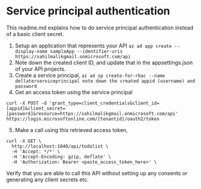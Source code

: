 # Service principal authentication

This readme.md explains how to do service principal authentication instead of a basic client secret.

1. Setup an application that represents your API `az ad app create --display-name sampleApp --identifier-uris https://sahilmalikgmail.onmicrosoft.com/api` 
2. Note down the created client ID, and update that in the appsettings.json of your API projects.
3. Create a service principal, `az ad sp create-for-rbac --name dellaterserviceprincipal note down the created appid (username) and password`
4. Get an access token using the service principal 
```
curl -X POST -d 'grant_type=client_credentials&client_id=[appid]&client_secret=[password]&resource=https://sahilmalikgmail.onmicrosoft.com/api' https://login.microsoftonline.com/[tenantid]/oauth2/token
```
5. Make a call using this retrieved access token,  
```
curl -X GET \
  http://localhost:1040/api/todolist \
  -H 'Accept: */*' \
  -H 'Accept-Encoding: gzip, deflate' \
  -H 'Authorization: Bearer <paste_access_token_here>' \
```

Verify that you are able to call this API without setting up any consents or generating any client secrets etc.